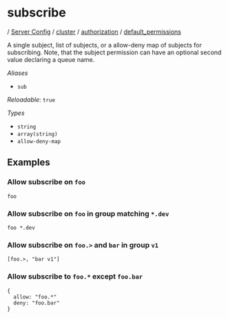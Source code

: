# subscribe

/ [Server Config](/ref/config/index.md) / [cluster](/ref/config/cluster/index.md) / [authorization](/ref/config/cluster/authorization/index.md) / [default_permissions](/ref/config/cluster/authorization/default_permissions/index.md) 

A single subject, list of subjects, or a allow-deny map of
subjects for subscribing. Note, that the subject permission can
have an optional second value declaring a queue name.

*Aliases*

- `sub`


*Reloadable*: `true`

*Types*

- `string`
- `array(string)`
- `allow-deny-map`


## Examples

### Allow subscribe on `foo`
```
foo
```
### Allow subscribe on `foo` in group matching `*.dev`
```
foo *.dev
```
### Allow subscribe on `foo.>` and `bar` in group `v1`
```
[foo.>, "bar v1"]
```
### Allow subscribe to `foo.*` except `foo.bar`
```
{
  allow: "foo.*"
  deny: "foo.bar"
}
```

